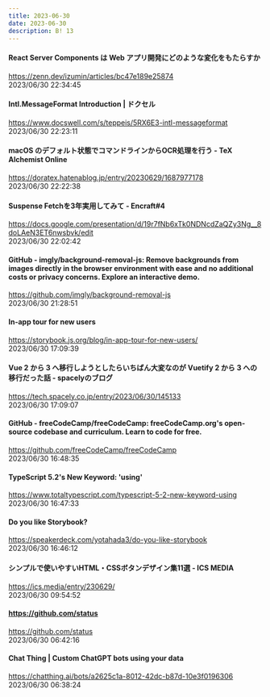```yaml
---
title: 2023-06-30
date: 2023-06-30
description: B! 13
---
```


#### React Server Components は Web アプリ開発にどのような変化をもたらすか
https://zenn.dev/izumin/articles/bc47e189e25874<br>
2023/06/30 22:34:45<br>


#### Intl.MessageFormat Introduction | ドクセル
https://www.docswell.com/s/teppeis/5RX6E3-intl-messageformat<br>
2023/06/30 22:23:11<br>


#### macOS のデフォルト状態でコマンドラインからOCR処理を行う - TeX Alchemist Online
https://doratex.hatenablog.jp/entry/20230629/1687977178<br>
2023/06/30 22:22:38<br>


#### Suspense Fetchを3年実用してみて - Encraft#4
https://docs.google.com/presentation/d/19r7fNb6xTk0NDNcdZaQZy3Ng__8doLAeN3ET6nwsbvk/edit<br>
2023/06/30 22:02:42<br>


#### GitHub - imgly/background-removal-js: Remove backgrounds from images directly in the browser environment with ease and no additional costs or privacy concerns. Explore an interactive demo.
https://github.com/imgly/background-removal-js<br>
2023/06/30 21:28:51<br>


#### In-app tour for new users
https://storybook.js.org/blog/in-app-tour-for-new-users/<br>
2023/06/30 17:09:39<br>


#### Vue 2 から 3 へ移行しようとしたらいちばん大変なのが Vuetify 2 から 3 への移行だった話 - spacelyのブログ
https://tech.spacely.co.jp/entry/2023/06/30/145133<br>
2023/06/30 17:09:07<br>


#### GitHub - freeCodeCamp/freeCodeCamp: freeCodeCamp.org's open-source codebase and curriculum. Learn to code for free.
https://github.com/freeCodeCamp/freeCodeCamp<br>
2023/06/30 16:48:35<br>


#### TypeScript 5.2's New Keyword: 'using'
https://www.totaltypescript.com/typescript-5-2-new-keyword-using<br>
2023/06/30 16:47:33<br>


#### Do you like Storybook?
https://speakerdeck.com/yotahada3/do-you-like-storybook<br>
2023/06/30 16:46:12<br>


#### シンプルで使いやすいHTML・CSSボタンデザイン集11選 - ICS MEDIA
https://ics.media/entry/230629/<br>
2023/06/30 09:54:52<br>


#### https://github.com/status
https://github.com/status<br>
2023/06/30 06:42:16<br>


#### Chat Thing | Custom ChatGPT bots using your data
https://chatthing.ai/bots/a2625c1a-8012-42dc-b87d-10e3f0196306<br>
2023/06/30 06:38:24<br>


